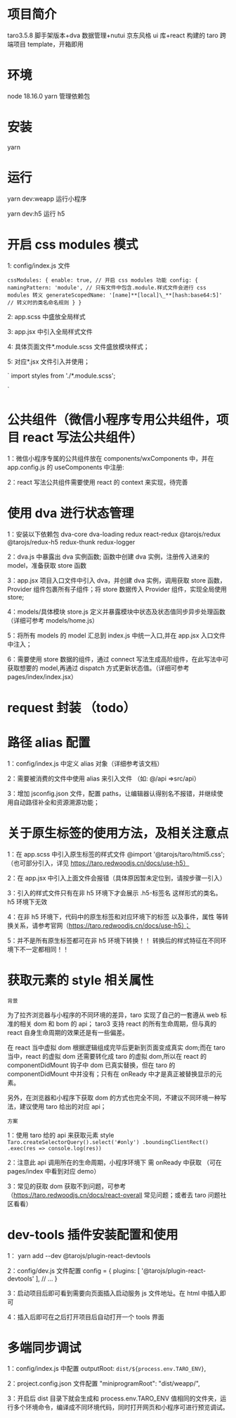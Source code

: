 # 项目简介

taro3.5.8 脚手架版本+dva 数据管理+nutui 京东风格 ui 库+react 构建的 taro 跨端项目 template，开箱即用

# 环境

node 18.16.0 yarn 管理依赖包

# 安装

yarn

# 运行

yarn dev:weapp 运行小程序

yarn dev:h5 运行 h5

# 开启 css modules 模式

1: config/index.js 文件

`cssModules: {
    enable: true, // 开启 css modules 功能
    config: {
    namingPattern: 'module', // 只有文件中包含.module.样式文件会进行 css modules 转义
    generateScopedName: '[name]**[local]\_**[hash:base64:5]' // 转义时的类名命名规则
    }
}`

2: app.scss 中盛放全局样式

3: app.jsx 中引入全局样式文件

4: 具体页面文件\*.module.scss 文件盛放模块样式；

5: 对应\*.jsx 文件引入并使用；

`
import styles from './\*.module.scss';

<div className={styles.btn}></div>
`

# 公共组件（微信小程序专用公共组件，项目 react 写法公共组件）

1：微信小程序专属的公共组件放在 components/wxComponents 中，并在 app.config.js 的 useComponents 中注册:

2：react 写法公共组件需要使用 react 的 context 来实现，待完善

# 使用 dva 进行状态管理

1：安装以下依赖包
dva-core dva-loading redux react-redux @tarojs/redux @tarojs/redux-h5 redux-thunk redux-logger

2：dva.js 中暴露出 dva 实例函数; 函数中创建 dva 实例，注册传入进来的 model，准备获取 store 函数

3：app.jsx 项目入口文件中引入 dva，并创建 dva 实例，调用获取 store 函数，Provider 组件包裹所有子组件；将 store 数据传入 Provider 组件，实现全局使用 store;

4：models/具体模块 store.js 定义并暴露模块中状态及状态值同步异步处理函数（详细可参考 models/home.js）

5：将所有 models 的 model 汇总到 index.js 中统一入口,并在 app.jsx 入口文件中注入；

6：需要使用 store 数据的组件，通过 connect 写法生成高阶组件，在此写法中可获取想要的 model,再通过 dispatch 方式更新状态值。（详细可参考 pages/index/index.jsx）

# request 封装 （todo）

# 路径 alias 配置

1：config/index.js 中定义 alias 对象（详细参考该文档）

2：需要被消费的文件中使用 alias 来引入文件 （如: @/api =>src/api）

3：增加 jsconfig.json 文件，配置 paths，让编辑器认得别名不报错，并继续使用自动路径补全和资源溯源功能；

# 关于原生标签的使用方法，及相关注意点

1：在 app.scss 中引入原生标签的样式文件 @import '@tarojs/taro/html5.css';（也可部分引入，详见 https://taro.redwoodjs.cn/docs/use-h5）

2：在 app.jsx 中引入上面文件会报错（具体原因暂未定位到，请按步骤一引入）

3：引入的样式文件只有在非 h5 环境下才会展示 .h5-标签名 这样形式的类名。h5 环境下无效

4：在非 h5 环境下，代码中的原生标签和对应环境下的标签 以及事件，属性 等转换关系，请参考官网（https://taro.redwoodjs.cn/docs/use-h5）；

5：并不是所有原生标签都可在非 h5 环境下转换！！ 转换后的样式特征在不同环境下不一定都相同！！

# 获取元素的 style 相关属性

    背景

为了拉齐浏览器与小程序的不同环境的差异，taro 实现了自己的一套遵从 web 标准的相关 dom 和 bom 的 api；
taro3 支持 react 的所有生命周期，但与真的 react 自身生命周期的效果还是有一些偏差。

在 react 当中虚拟 dom 根据逻辑组成完毕后更新到页面变成真实 dom;而在 taro 当中，react 的虚拟 dom 还需要转化成 taro 的虚拟 dom,所以在 react 的 componentDidMount 钩子中 dom 已真实替换，但在 taro 的 componentDidMount 中并没有；只有在 onReady 中才是真正被替换显示的元素。

另外，在浏览器和小程序下获取 dom 的方式也完全不同，不建议不同环境一种写法，建议使用 taro 给出的对应 api；

    方案

1：使用 taro 给的 api 来获取元素 style
`Taro.createSelectorQuery().select('#only')
      .boundingClientRect()
      .exec(res => console.log(res))`

2：注意此 api 调用所在的生命周期，小程序环境下 需 onReady 中获取 （可在 pages/index 中看到对应 demo）

3：常见的获取 dom 获取不到问题，可参考（https://taro.redwoodjs.cn/docs/react-overall 常见问题；或者去 taro 问题社区看看）

# dev-tools 插件安装配置和使用

1： yarn add --dev @tarojs/plugin-react-devtools

2：config/dev.js 文件配置
config = {
plugins: [
'@tarojs/plugin-react-devtools'
],
// ...
}

3：启动项目后即可看到需要向页面插入启动服务 js 文件地址。在 html 中插入即可

4：插入后即可在之后打开项目后自动打开一个 tools 界面

# 多端同步调试

1：config/index.js 中配置 outputRoot: `dist/${process.env.TARO_ENV}`,

2：project.config.json 文件配置 "miniprogramRoot": "dist/weapp/",

3：开启后 dist 目录下就会生成和 process.env.TARO_ENV 值相同的文件夹，运行多个环境命令，编译成不同环境代码，同时打开网页和小程序可进行预览调试。
